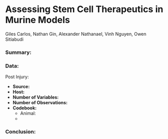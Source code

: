 # Assessing Stem Cell Therapeutics in Murine Models 

Giles Carlos,  Nathan Gin, Alexander Nathanael, Vinh Nguyen, Owen Sitiabudi

### Summary:

### Data: 

Post Injury: 

- **Source:**
- **Host:**
- **Number of Variables:**
- **Number of Observations:**
- **Codebook:**
  - Animal: 
  - 


### Conclusion:
